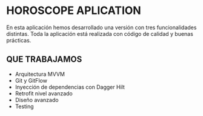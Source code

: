 # HOROSCOPE APLICATION

En esta aplicación hemos desarrollado una versión con tres funcionalidades distintas. Toda la aplicación está realizada con código de calidad y buenas prácticas.


## QUE TRABAJAMOS
- Arquitectura MVVM
- Git y GitFlow
- Inyección de dependencias con Dagger Hilt
- Retrofit nivel avanzado
- Diseño avanzado
- Testing